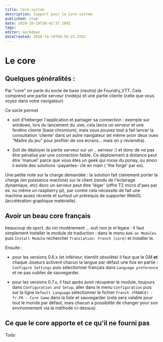 ```yaml
---
title: Core-system
description: Support pour le Core-system
published: true
date: 2020-10-19T20:42:37.189Z
tags: 
editor: markdown
dateCreated: 2020-10-19T09:56:23.255Z
---
```


# Le core	

## Quelques généralités : 
Par "core" on parle du socle de base (neutre) de Foundry_VTT. 
Cela comprend une partie serveur (nodejs) et une partie cliente (celle que vous voyez dans votre navigateur)  

Ce socle permet 
- soit d'héberger l'application et partager sa connection : exemple sur windows, lors du lancement du .exe, cela lance un serveur et une fenêtre cliente (base chromium), mais vous pouvez tout à fait lancer la consultation 'cliente' dans un autre navigateur (et même avoir deux vues "Maitre du jeu" pour profiter de vos écrans... mais on y reviendra).

- Soit de déployer la partie serveur sur un .. serveur :) et donc de ne pas être pénalisé par une connection faible. 
	Ce déploiement à distance peut être 'manuel' parce que vous êtes un geek qui roxxe du ponay, ou sinon il existe des solutions -payantes- clé en main ( 'the forge' par ex).

Une petite note sur la charge demandée : la solution fait clairement porter la charge (en puissance machine) sur le client (rendu de l'éclairage dynamique, etc) donc un serveur peut être 'léger' (offre T2 micro d'aws par ex. ou même un raspberry pi), par contre cela nécessite de fait une machine assez récente et surtout un prérequis de supporter WebGL (accélération graphique matérielle).  
 
## Avoir un beau core français 
beaucoup de sport, du vin modérement ... euh non je m'égare :
Il faut simplement installer le module de traduction : dans le menu `Add-on Modules` puis `Install Module` rechercher `Translation: French [core]` et installer le. 

Ensuite : 
- pour les versions 0.6.x (et inférieur, bientôt obsolète) il faut que le GM **et** chaque Joueurs activent chacun la langue par défaut une fois en partie : `Configure Settings` puis sélectionner français dans `Language preference` et ne pas oublier de sauvegarder.

- pour les versions 0.7.x, il faut après avoir récupérer le module, toujours dans `Configuration and Setup`, aller dans le menu `Configuration` puis sur la ligne `Default Language` sélectionner le fichier `French (FRANCE) - fr-FR - Core Game` dans la liste et sauvegarder (cela sera valable pour tout le monde par défaut, mais chacun a possibilité de changer pour son environnement via la méthode ci-dessus).   


## Ce que le core apporte et ce qu'il ne fourni pas  

Todo
